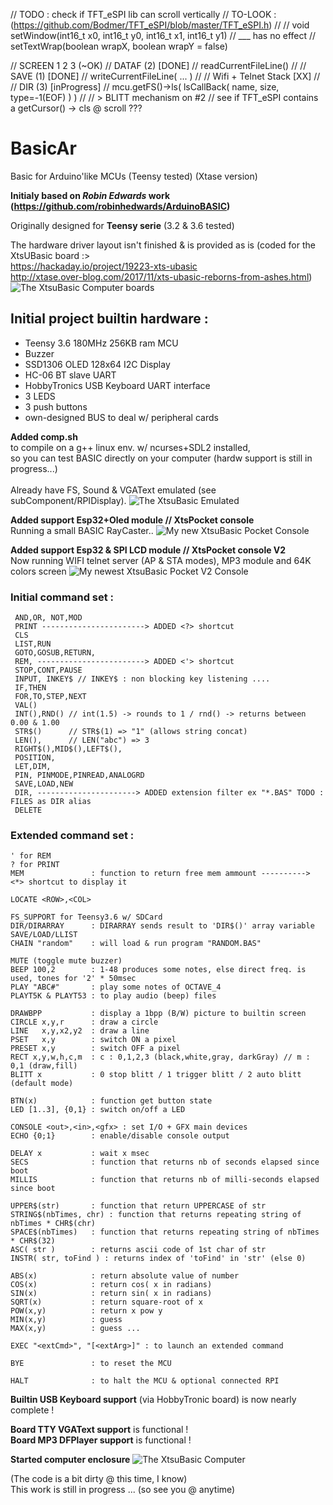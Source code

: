 // TODO : check if TFT_eSPI lib can scroll vertically
// TO-LOOK : (https://github.com/Bodmer/TFT_eSPI/blob/master/TFT_eSPI.h)
// 
// void setWindow(int16_t x0, int16_t y0, int16_t x1, int16_t y1)
//  \___ has no effect
// setTextWrap(boolean wrapX, boolean wrapY = false)

// SCREEN 1 2 3 (~OK)
// DATAF    (2)        [DONE]
//   readCurrentFileLine()
//
// SAVE     (1)        [DONE]
//   writeCurrentFileLine( ... )
//
// Wifi + Telnet Stack [XX]
//
// DIR      (3)        [inProgress]
//   mcu.getFS()->ls( lsCallBack( name, size, type=-1(EOF) ) )
//
// > BLITT mechanism on #2
// see if TFT_eSPI contains a getCursor() -> cls @ scroll ???


# BasicAr
Basic for Arduino'like MCUs (Teensy tested) (Xtase version)

**Initialy based on _Robin Edwards_ work (https://github.com/robinhedwards/ArduinoBASIC)**

Originally designed for **Teensy serie** (3.2 & 3.6 tested)

The hardware driver layout isn't finished & is provided as is (coded for the XtsUBasic board :><br/>
 https://hackaday.io/project/19223-xts-ubasic<br/>
 http://xtase.over-blog.com/2017/11/xts-ubasic-reborns-from-ashes.html)
![The XtsuBasic Computer boards](./docs/allBoards.jpg "The Xts-uBasic Computer...")

## Initial project builtin hardware :
 * Teensy 3.6 180MHz 256KB ram MCU
 * Buzzer
 * SSD1306 OLED 128x64 I2C Display
 * HC-06 BT slave UART
 * HobbyTronics USB Keyboard UART interface
 * 3 LEDS
 * 3 push buttons
 * own-designed BUS to deal w/ peripheral cards

**Added comp.sh**<br/>
to compile on a g++ linux env. w/ ncurses+SDL2 installed,<br/>
so you can test BASIC directly on your computer (hardw support is still in progress...)<br/>
<br/>
Already have FS, Sound & VGAText emulated (see subComponent/RPIDisplay).
![The XtsuBasic Emulated](./docs/VideoCard/emulation/X11emul.png "The Xts-uBasic Emulated on X11...")
<br/>

**Added support Esp32+Oled module // XtsPocket console**<br/>
Running a small BASIC RayCaster..
![My new XtsuBasic Pocket Console](docs/pocket/xtsPocket_gallery1.jpg "The Xts-uBasic Pocket Console...")



**Added support Esp32 & SPI LCD module // XtsPocket console V2**<br/>
Now running WIFI telnet server (AP & STA modes), MP3 module and 64K colors screen
![My newest XtsuBasic Pocket V2 Console](docs/pocket/pocketV2_gallery.jpg "The Xts-uBasic Pocket V2 Console...")



### Initial command set :
```
 AND,OR, NOT,MOD
 PRINT -----------------------> ADDED <?> shortcut
 CLS
 LIST,RUN
 GOTO,GOSUB,RETURN,
 REM, ------------------------> ADDED <'> shortcut
 STOP,CONT,PAUSE
 INPUT, INKEY$ // INKEY$ : non blocking key listening ....
 IF,THEN
 FOR,TO,STEP,NEXT
 VAL()
 INT(),RND() // int(1.5) -> rounds to 1 / rnd() -> returns between 0.00 & 1.00
 STR$()      // STR$(1) => "1" (allows string concat)
 LEN(),      // LEN("abc") => 3 
 RIGHT$(),MID$(),LEFT$(),
 POSITION, 
 LET,DIM,
 PIN, PINMODE,PINREAD,ANALOGRD
 SAVE,LOAD,NEW
 DIR, ----------------------> ADDED extension filter ex "*.BAS" TODO : FILES as DIR alias
 DELETE
```

### Extended command set :
```
' for REM
? for PRINT
MEM               : function to return free mem ammount ----------> <*> shortcut to display it
         
LOCATE <ROW>,<COL>

FS_SUPPORT for Teensy3.6 w/ SDCard
DIR/DIRARRAY      : DIRARRAY sends result to 'DIR$()' array variable
SAVE/LOAD/LLIST
CHAIN "random"    : will load & run program "RANDOM.BAS"

MUTE (toggle mute buzzer)
BEEP 100,2        : 1-48 produces some notes, else direct freq. is used, tones for '2' * 50msec
PLAY "ABC#"       : play some notes of OCTAVE_4
PLAYT5K & PLAYT53 : to play audio (beep) files

DRAWBPP           : display a 1bpp (B/W) picture to builtin screen
CIRCLE x,y,r      : draw a circle
LINE   x,y,x2,y2  : draw a line
PSET   x,y        : switch ON a pixel
PRESET x,y        : switch OFF a pixel
RECT x,y,w,h,c,m  : c : 0,1,2,3 (black,white,gray, darkGray) // m : 0,1 (draw,fill)
BLITT x           : 0 stop blitt / 1 trigger blitt / 2 auto blitt (default mode)
         
BTN(x)            : function get button state
LED [1..3], {0,1} : switch on/off a LED

CONSOLE <out>,<in>,<gfx> : set I/O + GFX main devices
ECHO {0;1}        : enable/disable console output

DELAY x           : wait x msec
SECS              : function that returns nb of seconds elapsed since boot
MILLIS            : function that returns nb of milli-seconds elapsed since boot

UPPER$(str)       : function that return UPPERCASE of str
STRING$(nbTimes, chr) : function that returns repeating string of nbTimes * CHR$(chr)
SPACE$(nbTimes)   : function that returns repeating string of nbTimes * CHR$(32)
ASC( str )        : returns ascii code of 1st char of str
INSTR( str, toFind ) : returns index of 'toFind' in 'str' (else 0)

ABS(x)            : return absolute value of number
COS(x)            : return cos( x in radians)
SIN(x)            : return sin( x in radians)
SQRT(x)           : return square-root of x
POW(x,y)          : return x pow y
MIN(x,y)		  : guess
MAX(x,y)		  : guess ...

EXEC "<extCmd>", "[<extArg>]" : to launch an extended command

BYE               : to reset the MCU

HALT              : to halt the MCU & optional connected RPI
```

**Builtin USB Keyboard support** (via HobbyTronic board) is now nearly complete !

**Board TTY VGAText support** is functional !<br/>
**Board MP3 DFPlayer support** is functional !

**Started computer enclosure**
![The XtsuBasic Computer](./docs/enclosure/xts_screen_mini.jpg "The Xts-uBasic Computer in its enclosure...")


(The code is a bit dirty @ this time, I know)<br/>
This work is still in progress ... (so see you @ anytime)
